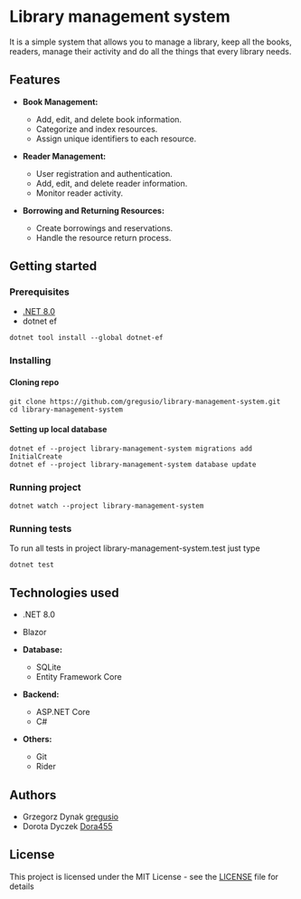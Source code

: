 # Library management system
It is a simple system that allows you to manage a library, keep all the books, readers, manage their activity and do all the things that every library needs.

## Features

- **Book Management:**
  - Add, edit, and delete book information.
  - Categorize and index resources.
  - Assign unique identifiers to each resource.

- **Reader Management:**
  - User registration and authentication.
  - Add, edit, and delete reader information.
  - Monitor reader activity.

- **Borrowing and Returning Resources:**
  - Create borrowings and reservations.
  - Handle the resource return process.

## Getting started

### Prerequisites
- [.NET 8.0](https://dotnet.microsoft.com/en-us/download)
- dotnet ef
```
dotnet tool install --global dotnet-ef
```

### Installing

#### Cloning repo
```
git clone https://github.com/gregusio/library-management-system.git
cd library-management-system
```

#### Setting up local database
```
dotnet ef --project library-management-system migrations add InitialCreate
dotnet ef --project library-management-system database update
```

### Running project
```
dotnet watch --project library-management-system
```

### Running tests
To run all tests in project library-management-system.test just type
```
dotnet test
```

## Technologies used
- .NET 8.0
- Blazor

- **Database:**
  - SQLite
  - Entity Framework Core

- **Backend:**
  - ASP.NET Core
  - C# 

- **Others:**
  - Git
  - Rider


## Authors
- Grzegorz Dynak [gregusio](https://github.com/gregusio)
- Dorota Dyczek [Dora455](https://github.com/Dora455)

## License
This project is licensed under the MIT License - see the [LICENSE](LICENSE) file for details



